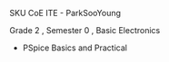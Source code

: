 SKU CoE ITE - ParkSooYoung

Grade 2 , Semester 0 , Basic Electronics

- PSpice Basics and Practical
